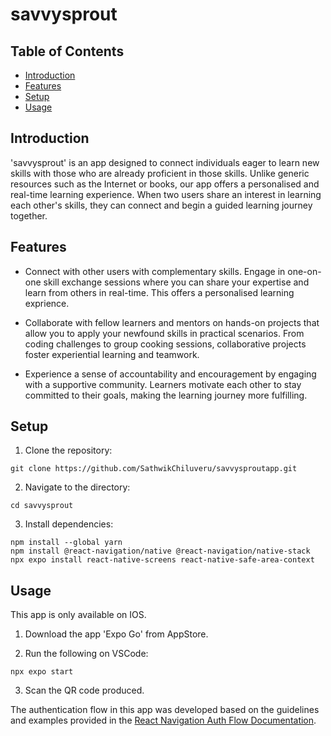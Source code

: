 # savvysprout

## Table of Contents

- [Introduction](#introduction)
- [Features](#features)
- [Setup](#setup)
- [Usage](#usage)

## Introduction  

'savvysprout' is an app designed to connect individuals eager to learn new skills with those who are already proficient in those skills. Unlike generic resources such as the Internet or books, our app offers a personalised and real-time learning experience. When two users share an interest in learning each other's skills, they can connect and begin a guided learning journey together.

## Features

- Connect with other users with complementary skills. Engage in one-on-one skill exchange sessions where you can share your expertise and learn from others in real-time. This offers a personalised learning exprience.

- Collaborate with fellow learners and mentors on hands-on projects that allow you to apply your newfound skills in practical scenarios. From coding challenges to group cooking sessions, collaborative projects foster experiential learning and teamwork.

- Experience a sense of accountability and encouragement by engaging with a supportive community. Learners motivate each other to stay committed to their goals, making the learning journey more fulfilling.

## Setup

1. Clone the repository:   
```
git clone https://github.com/SathwikChiluveru/savvysproutapp.git
```
2. Navigate to the directory: 
```
cd savvysprout
```
3. Install dependencies:  
```
npm install --global yarn
npm install @react-navigation/native @react-navigation/native-stack
npx expo install react-native-screens react-native-safe-area-context
```

## Usage  
This app is only available on IOS.  
  
1. Download the app 'Expo Go' from AppStore.  
  
2. Run the following on VSCode:
```
npx expo start
```

3. Scan the QR code produced.

The authentication flow in this app was developed based on the guidelines and examples provided in the [React Navigation Auth Flow Documentation](https://reactnavigation.org/docs/auth-flow/).
